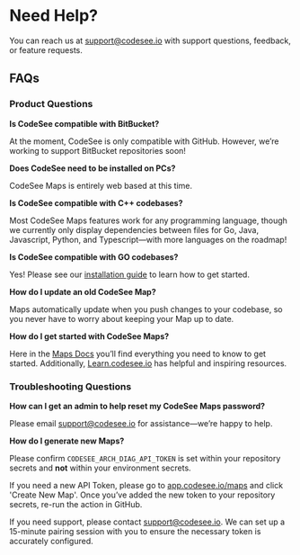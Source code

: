 # Need Help?

You can reach us at [support@codesee.io](mailto:support@codesee.io) with support questions, feedback, or feature requests.


## FAQs

### Product Questions

**Is CodeSee compatible with BitBucket?**

At the moment, CodeSee is only compatible with GitHub. However, we’re working to support BitBucket repositories soon! 


**Does CodeSee need to be installed on PCs?**

CodeSee Maps is entirely web based at this time. 


**Is CodeSee compatible with C++ codebases?**

Most CodeSee Maps features work for any programming language, though we currently only display dependencies between files for Go, Java, Javascript, Python, and Typescript—with more languages on the roadmap!


**Is CodeSee compatible with GO codebases?**

Yes! Please see our [installation guide](https://docs.codesee.io/en/latest/installation/) to learn how to get started.


**How do I update an old CodeSee Map?**

Maps automatically update when you push changes to your codebase, so you never have to worry about keeping your Map up to date.


**How do I get started with CodeSee Maps?**

Here in the [Maps Docs](https://docs.codesee.io/en/latest/) you’ll find everything you need to know to get started. Additionally, [Learn.codesee.io](https://learn.codesee.io/) has helpful and inspiring resources.


### Troubleshooting Questions

**How can I get an admin to help reset my CodeSee Maps password?**

Please email [support@codesee.io](mailto:support@codesee.io) for assistance—we’re happy to help.


**How do I generate new Maps?**

Please confirm `CODESEE_ARCH_DIAG_API_TOKEN` is set within your repository secrets and **not** within your environment secrets. 

If you need a new API Token, please go to [app.codesee.io/maps](https://app.codesee.io/maps) and click 'Create New Map'. Once you’ve added the new token to your repository secrets, re-run the action in GitHub.

If you need support, please contact [support@codesee.io](mailto:support@codesee.io). We can set up a 15-minute pairing session with you to ensure the necessary token is accurately configured. 
